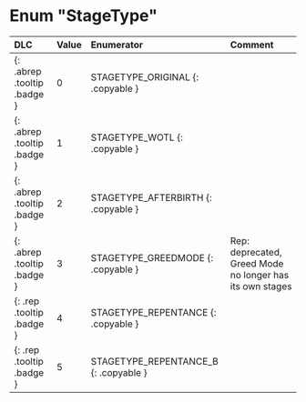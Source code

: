 # Enum "StageType"
|DLC|Value|Enumerator|Comment|
|:--|:--|:--|:--|
|[ ](#){: .abrep .tooltip .badge }|0 |STAGETYPE_ORIGINAL {: .copyable } |  | 
|[ ](#){: .abrep .tooltip .badge }|1 |STAGETYPE_WOTL {: .copyable } |  | 
|[ ](#){: .abrep .tooltip .badge }|2 |STAGETYPE_AFTERBIRTH {: .copyable } |  | 
|[ ](#){: .abrep .tooltip .badge }|3 |STAGETYPE_GREEDMODE {: .copyable } | Rep: deprecated, Greed Mode no longer has its own stages | 
|[ ](#){: .rep .tooltip .badge }|4 |STAGETYPE_REPENTANCE {: .copyable } |  | 
|[ ](#){: .rep .tooltip .badge }|5 |STAGETYPE_REPENTANCE_B {: .copyable } |  | 